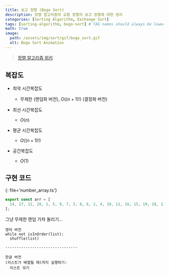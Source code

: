 ```yaml
---
title: 보고 정렬 (Bogo Sort)
description: 정렬 알고리즘의 교환 정렬의 보고 정렬에 대한 정리
categories: [Sorting Algorithm, Exchange Sort]
tags: [sorting-algorithm, bogo-sort] # TAG names should always be lowercase
math: true
image:
  path: /assets/img/sort/gif/bogo_sort.gif
  alt: Bogo Sort Animation
---
```


> [정렬 알고리즘 위키](https://ko.wikipedia.org/wiki/%EC%A0%95%EB%A0%AC_%EC%95%8C%EA%B3%A0%EB%A6%AC%EC%A6%98)

## 복잡도

- 최악 시간복잡도

  - 무제한 (랜덤화 버전), $O((n+1)!)$ (결정화 버전)

- 최선 시간복잡도

  - $O(n)$

- 평균 시간복잡도

  - $O((n+1)!)$

- 공간복잡도

  - $O(1)$

## 구현 코드

{: file='number_array.ts'}

```ts
export const arr = [
  14, 17, 12, 20, 1, 5, 9, 7, 3, 8, 6, 2, 4, 10, 11, 16, 15, 19, 18, 13,
];
```

그냥 무제한 랜덤 가챠 돌리기...

```
영어 버전
while not isInOrder(list):
  shuffle(list)

--------------------------------

한글 버전
(리스트가 배열될 때)까지 실행하기:
  리스트 섞기
```
